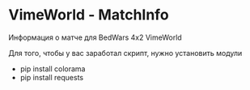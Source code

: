 # VimeWorld - MatchInfo
Информация о матче для BedWars 4x2 VimeWorld

Для того, чтобы у вас заработал скрипт, нужно установить модули
- pip install colorama
- pip install requests
